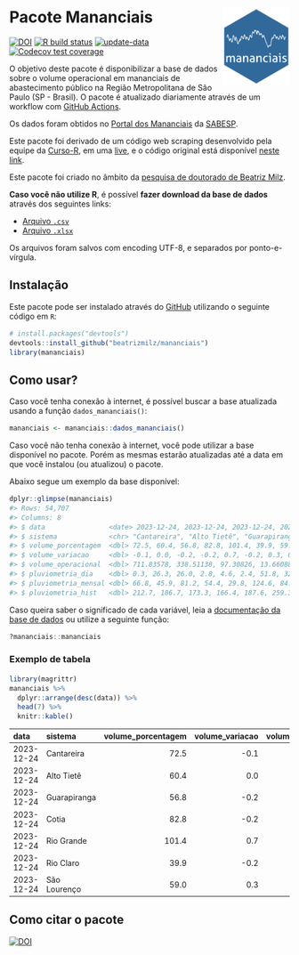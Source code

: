 
<!-- README.md is generated from README.Rmd. Please edit that file -->

# Pacote Mananciais <img src="man/figures/hexlogo.png" align="right" width = "120px"/>

<!-- badges: start -->

[![DOI](https://zenodo.org/badge/DOI/10.5281/zenodo.4733056.svg)](https://doi.org/10.5281/zenodo.4733056)
[![R build
status](https://github.com/beatrizmilz/mananciais/workflows/R-CMD-check/badge.svg)](https://github.com/beatrizmilz/mananciais/actions)
[![update-data](https://github.com/beatrizmilz/mananciais/actions/workflows/2-update_data.yaml/badge.svg)](https://github.com/beatrizmilz/mananciais/actions/workflows/2-update_data.yaml)
[![Codecov test
coverage](https://codecov.io/gh/beatrizmilz/mananciais/branch/master/graph/badge.svg)](https://codecov.io/gh/beatrizmilz/mananciais?branch=master)
<!-- badges: end -->

O objetivo deste pacote é disponibilizar a base de dados sobre o volume
operacional em mananciais de abastecimento público na Região
Metropolitana de São Paulo (SP - Brasil). O pacote é atualizado
diariamente através de um workflow com [GitHub
Actions](https://github.com/beatrizmilz/mananciais/actions).

Os dados foram obtidos no [Portal dos
Mananciais](http://mananciais.sabesp.com.br/Situacao) da
[SABESP](http://site.sabesp.com.br/site/Default.aspx).

Este pacote foi derivado de um código web scraping desenvolvido pela
equipe da [Curso-R](https://www.curso-r.com/), em uma
[live](https://youtu.be/jvZIxrMmOcQ), e o código original está
disponível [neste
link](https://github.com/curso-r/lives/blob/master/drafts/20200730_scraper_sabesp.R).

Este pacote foi criado no âmbito da [pesquisa de doutorado de Beatriz
Milz](https://beatrizmilz.github.io/tese/).

**Caso você não utilize R**, é possível **fazer download da base de
dados** através dos seguintes links:

- [Arquivo
  `.csv`](https://github.com/beatrizmilz/mananciais/raw/master/inst/extdata/mananciais.csv)
- [Arquivo
  `.xlsx`](https://github.com/beatrizmilz/mananciais/blob/master/inst/extdata/mananciais.xlsx?raw=true)

Os arquivos foram salvos com encoding UTF-8, e separados por
ponto-e-vírgula.

## Instalação

Este pacote pode ser instalado através do [GitHub](https://github.com/)
utilizando o seguinte código em `R`:

``` r
# install.packages("devtools")
devtools::install_github("beatrizmilz/mananciais")
library(mananciais)
```

## Como usar?

Caso você tenha conexão à internet, é possível buscar a base atualizada
usando a função `dados_mananciais()`:

``` r
mananciais <- mananciais::dados_mananciais() 
```

Caso você não tenha conexão à internet, você pode utilizar a base
disponível no pacote. Porém as mesmas estarão atualizadas até a data em
que você instalou (ou atualizou) o pacote.

Abaixo segue um exemplo da base disponível:

``` r
dplyr::glimpse(mananciais)
#> Rows: 54,707
#> Columns: 8
#> $ data                <date> 2023-12-24, 2023-12-24, 2023-12-24, 2023-12-24, 2…
#> $ sistema             <chr> "Cantareira", "Alto Tietê", "Guarapiranga", "Cotia…
#> $ volume_porcentagem  <dbl> 72.5, 60.4, 56.8, 82.8, 101.4, 39.9, 59.0, 72.6, 6…
#> $ volume_variacao     <dbl> -0.1, 0.0, -0.2, -0.2, 0.7, -0.2, 0.3, 0.0, -0.2, …
#> $ volume_operacional  <dbl> 711.83578, 338.51138, 97.30826, 13.66088, 113.7150…
#> $ pluviometria_dia    <dbl> 0.3, 26.3, 26.0, 2.8, 4.6, 2.4, 51.8, 32.0, 0.2, 3…
#> $ pluviometria_mensal <dbl> 66.8, 45.9, 81.2, 54.4, 29.8, 124.6, 84.6, 66.5, 1…
#> $ pluviometria_hist   <dbl> 212.7, 186.7, 173.3, 166.4, 187.6, 259.3, 214.3, 2…
```

Caso queira saber o significado de cada variável, leia a [documentação
da base de
dados](https://beatrizmilz.github.io/mananciais/reference/mananciais.html)
ou utilize a seguinte função:

``` r
?mananciais::mananciais
```

### Exemplo de tabela

``` r
library(magrittr)
mananciais %>% 
  dplyr::arrange(desc(data)) %>% 
  head(7) %>%
  knitr::kable()
```

| data       | sistema      | volume_porcentagem | volume_variacao | volume_operacional | pluviometria_dia | pluviometria_mensal | pluviometria_hist |
|:-----------|:-------------|-------------------:|----------------:|-------------------:|-----------------:|--------------------:|------------------:|
| 2023-12-24 | Cantareira   |               72.5 |            -0.1 |          711.83578 |              0.3 |                66.8 |             212.7 |
| 2023-12-24 | Alto Tietê   |               60.4 |             0.0 |          338.51138 |             26.3 |                45.9 |             186.7 |
| 2023-12-24 | Guarapiranga |               56.8 |            -0.2 |           97.30826 |             26.0 |                81.2 |             173.3 |
| 2023-12-24 | Cotia        |               82.8 |            -0.2 |           13.66088 |              2.8 |                54.4 |             166.4 |
| 2023-12-24 | Rio Grande   |              101.4 |             0.7 |          113.71507 |              4.6 |                29.8 |             187.6 |
| 2023-12-24 | Rio Claro    |               39.9 |            -0.2 |            5.45455 |              2.4 |               124.6 |             259.3 |
| 2023-12-24 | São Lourenço |               59.0 |             0.3 |           52.43994 |             51.8 |                84.6 |             214.3 |

## Como citar o pacote

[![DOI](https://zenodo.org/badge/DOI/10.5281/zenodo.4733056.svg)](https://doi.org/10.5281/zenodo.4733056)
